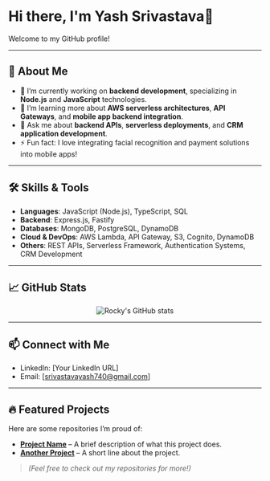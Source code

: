 # Hi there, I'm Yash Srivastava👋

Welcome to my GitHub profile!

---

## 🚀 About Me
- 🔭 I’m currently working on **backend development**, specializing in **Node.js** and **JavaScript** technologies.
- 🌱 I’m learning more about **AWS serverless architectures**, **API Gateways**, and **mobile app backend integration**.
- 💬 Ask me about **backend APIs**, **serverless deployments**, and **CRM application development**.
- ⚡ Fun fact: I love integrating facial recognition and payment solutions into mobile apps!

---

## 🛠️ Skills & Tools
- **Languages**: JavaScript (Node.js), TypeScript, SQL
- **Backend**: Express.js, Fastify
- **Databases**: MongoDB, PostgreSQL, DynamoDB
- **Cloud & DevOps**: AWS Lambda, API Gateway, S3, Cognito, DynamoDB
- **Others**: REST APIs, Serverless Framework, Authentication Systems, CRM Development

---

## 📈 GitHub Stats
<p align="center">
  <img src="https://github-readme-stats.vercel.app/api?username=R0ckyC0der&show_icons=true&theme=radical" alt="Rocky's GitHub stats" />
</p>

---

## 📫 Connect with Me
- LinkedIn: [Your LinkedIn URL]
- Email: [srivastavayash740@gmail.com]

---

## 🔥 Featured Projects
Here are some repositories I’m proud of:
- [**Project Name**](repo-link) – A brief description of what this project does.
- [**Another Project**](repo-link) – A short line about the project.

> *(Feel free to check out my repositories for more!)*
